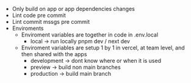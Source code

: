 - Only build on app or app dependencies changes
- Lint code pre commit
- Lint commit mssgs pre commit
- Enviroments
  - Enviroment variables are together in code in .env.local
    - local -> run locally pnpm dev / next dev
  - Enviroment variables are setup 1 by 1 in vercel, at team level, and then shared with the apps
    - development -> dont know where or when it is used
    - preview -> build non main branches
    - production -> build main branch
